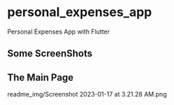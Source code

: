# personal_expenses_app

Personal Expenses App with Flutter

## Some ScreenShots

## The Main Page
readme_img/Screenshot 2023-01-17 at 3.21.28 AM.png
